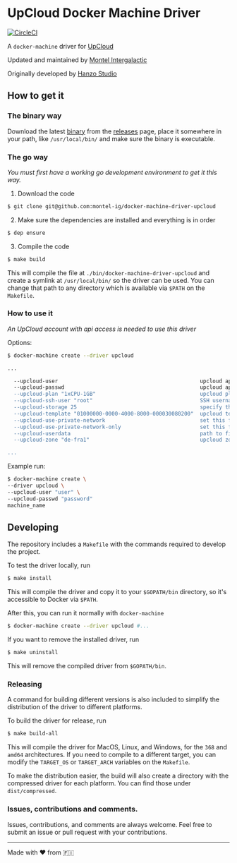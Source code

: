 # UpCloud Docker Machine Driver

[![CircleCI](https://circleci.com/gh/montel-ig/docker-machine-driver-upcloud/tree/develop.svg?style=svg)](https://circleci.com/gh/montel-ig/docker-machine-driver-upcloud/tree/develop)

A `docker-machine` driver for [UpCloud](https://www.upcloud.com/)

Updated and maintained by [Montel Intergalactic](https://www.montel.fi)

Originally developed by [Hanzo Studio](https://hanzo.es/)

## How to get it

### The binary way

Download the latest
[binary](https://github.com/montel-ig/docker-machine-driver-upcloud/releases/latest/download/docker-machine-driver-upcloud) from the
[releases](https://github.com/montel-ig/docker-machine-driver-upcloud/releases) page,
place it somewhere in your path, like `/usr/local/bin/` and make sure the binary is executable.

### The go way

_You must first have a working go development environment to get it this way._

1. Download the code
```bash
$ git clone git@github.com:montel-ig/docker-machine-driver-upcloud
```

2. Make sure the dependencies are installed and everything is in order
```bash
$ dep ensure
```

3. Compile the code
```bash
$ make build
```

This will compile the file at `./bin/docker-machine-driver-upcloud` and create a symlink at `/usr/local/bin/` so the driver can be used. You can change that path to any directory which is available via `$PATH` on the `Makefile`.

### How to use it

_An UpCloud account with api access is needed to use this driver_

Options:

```bash
$ docker-machine create --driver upcloud

...

  --upcloud-user                                             upcloud api access user [$UPCLOUD_USER]
  --upcloud-passwd                                           upcloud api access user's password [$UPCLOUD_PASSWD]
  --upcloud-plan "1xCPU-1GB"                                 upcloud plan [$UPCLOUD_PLAN]
  --upcloud-ssh-user "root"                                  SSH username [$UPCLOUD_SSH_USER]
  --upcloud-storage 25                                       specify the storage available for the server [$UPCLOUD_STORAGE]
  --upcloud-template "01000000-0000-4000-8000-000030080200"  upcloud template [$UPCLOUD_TEMPLATE]
  --upcloud-use-private-network                              set this flag to use private networking [$UPCLOUD_USE_PRIVATE_NETWORK]
  --upcloud-use-private-network-only                         set this flag to only use private networking [$UPCLOUD_USE_PRIVATE_NETWORK_ONLY]
  --upcloud-userdata                                         path to file with cloud-init user-data [$UPCLOUD_USERDATA]
  --upcloud-zone "de-fra1"                                   upcloud zone [$UPCLOUD_ZONE]

...

```

Example run:

```bash
$ docker-machine create \
--driver upcloud \
--upcloud-user "user" \
--upcloud-passwd "password"
machine_name
```

## Developing
The repository includes a `Makefile` with the commands required to develop the project.

To test the driver locally, run
```bash
$ make install
```
This will compile the driver and copy it to your `$GOPATH/bin` directory, so it's accessible to Docker via `$PATH`.

After this, you can run it normally with `docker-machine`
```bash
$ docker-machine create --driver upcloud #...
```

If you want to remove the installed driver, run
```bash
$ make uninstall
```
This will remove the compiled driver from `$GOPATH/bin`.

### Releasing
A command for building different versions is also included to simplify the distribution of the driver to different platforms.

To build the driver for release, run
```bash
$ make build-all
```
This will compile the driver for MacOS, Linux, and Windows, for the `368` and `amd64` architectures. If you need to compile to a different target, you can modify the `TARGET_OS` or `TARGET_ARCH` variables on the `Makefile`.

To make the distribution easier, the build will also create a directory with the compressed driver for each platform. You can find those under `dist/compressed`.

### Issues, contributions and comments.

Issues, contributions, and comments are always welcome. Feel free to submit an issue or pull request with your contributions.

---

Made with :heart: from :finland:
